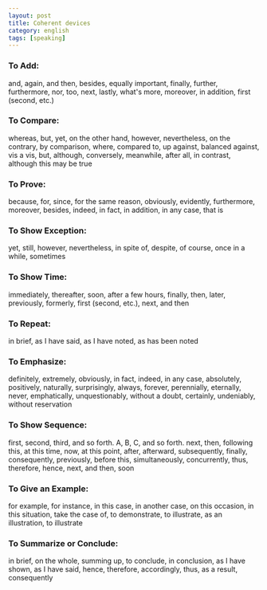 ```yaml
---
layout: post
title: Coherent devices
category: english
tags: [speaking]
---
```


### To Add:

and, again, and then, besides, equally important, finally, further, furthermore, nor, too, next, lastly, what's more, moreover, in addition, first (second, etc.)

### To Compare:

whereas, but, yet, on the other hand, however, nevertheless, on the contrary, by comparison, where, compared to, up against, balanced against, vis a vis, but, although, conversely, meanwhile, after all, in contrast, although this may be true

### To Prove:

because, for, since, for the same reason, obviously, evidently, furthermore, moreover, besides, indeed, in fact, in addition, in any case, that is

### To Show Exception:

yet, still, however, nevertheless, in spite of, despite, of course, once in a while, sometimes

### To Show Time:

immediately, thereafter, soon, after a few hours, finally, then, later, previously, formerly, first (second, etc.), next, and then

### To Repeat:

in brief, as I have said, as I have noted, as has been noted

### To Emphasize:

definitely, extremely, obviously, in fact, indeed, in any case, absolutely, positively, naturally, surprisingly, always, forever, perennially, eternally, never, emphatically, unquestionably, without a doubt, certainly, undeniably, without reservation

### To Show Sequence:

first, second, third, and so forth. A, B, C, and so forth. next, then, following this, at this time, now, at this point, after, afterward, subsequently, finally, consequently, previously, before this, simultaneously, concurrently, thus, therefore, hence, next, and then, soon

### To Give an Example:

for example, for instance, in this case, in another case, on this occasion, in this situation, take the case of, to demonstrate, to illustrate, as an illustration, to illustrate

### To Summarize or Conclude:

in brief, on the whole, summing up, to conclude, in conclusion, as I have shown, as I have said, hence, therefore, accordingly, thus, as a result, consequently
